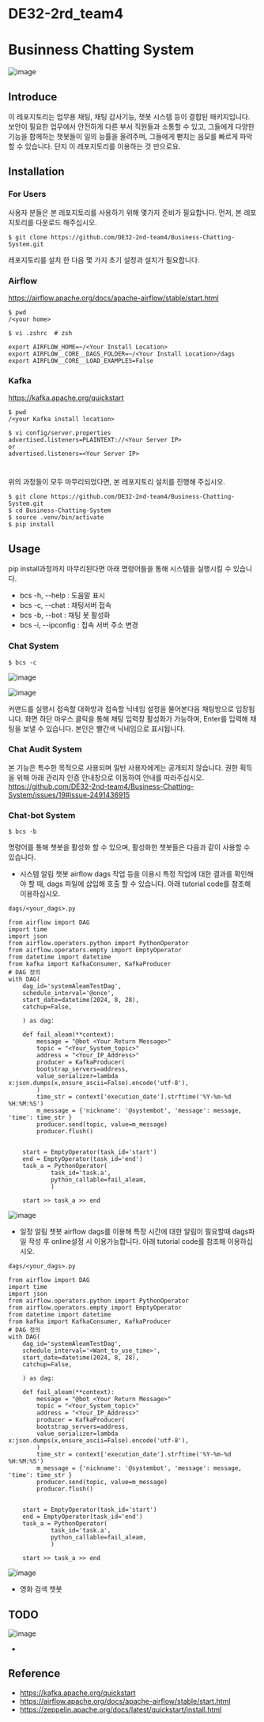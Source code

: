 # DE32-2rd_team4
# Businness Chatting System
![image](https://github.com/user-attachments/assets/ef2c3426-8eaa-43bf-bbdf-c73f6ce9de71)



## Introduce
<Need add Introduce text>
이 레포지토리는 업무용 채팅, 채팅 감사기능, 챗봇 시스템 등이 결합된 패키지입니다.
보안이 필요한 업무에서 안전하게 다른 부서 직원들과 소통할 수 있고,
그들에게 다양한 기능을 함께하는 챗봇들이 일의 능률을 올려주며,
그들에게 뻗치는 음모를 빠르게 파악 할 수 있습니다.
단지 이 레포지토리를 이용하는 것 만으로요.


## Installation
### For Users
<Need add how to install for user>
사용자 분들은 본 레포지토리를 사용하기 위해 몇가지 준비가 필요합니다.
먼저, 본 레포지토리를 다운로드 해주십시오.

```
$ git clone https://github.com/DE32-2nd-team4/Business-Chatting-System.git
```

레포지토리를 설치 한 다음 몇 가지 초기 설정과 설치가 필요합니다.

### Airflow

https://airflow.apache.org/docs/apache-airflow/stable/start.html
```
$ pwd
/<your home>

$ vi .zshrc  # zsh

export AIRFLOW_HOME=~/<Your Install Location>
export AIRFLOW__CORE__DAGS_FOLDER=~/<Your Install Location>/dags
export AIRFLOW__CORE__LOAD_EXAMPLES=False
```

### Kafka

https://kafka.apache.org/quickstart
```
$ pwd
/<your Kafka install location>

$ vi config/server.properties
advertised.listeners=PLAINTEXT://<Your Server IP>
or
advertised.listeners=<Your Server IP>
```

# 

위의 과정들이 모두 마무리되었다면, 본 레포지토리 설치를 진행해 주십시오.
```
$ git clone https://github.com/DE32-2nd-team4/Business-Chatting-System.git
$ cd Business-Chatting-System
$ source .venv/bin/activate
$ pip install
```

## Usage
pip install과정까지 마무리된다면 아래 명령어들을 통해 시스템을 실행시킬 수 있습니다.

- bcs -h, --help     : 도움말 표시
- bcs -c, --chat     : 채팅서버 접속
- bcs -b, --bot      : 채팅 봇 활성화
- bcs -i, --ipconfig : 접속 서버 주소 변경

### Chat System
```
$ bcs -c
```
![image](https://github.com/user-attachments/assets/1dcb65b5-800a-457b-827b-b59b25972bd0)

![image](https://github.com/user-attachments/assets/2454408a-6132-4eff-ba41-dcaa952c8a84)

커맨드를 실행시 접속할 대화방과 접속할 닉네임 설정을 물어본다음 채팅방으로 입장됩니다.
화면 하단 마우스 클릭을 통해 채팅 입력창 활성화가 가능하며, Enter를 입력해 채팅을 보낼 수 있습니다.
본인은 빨간색 닉네임으로 표시됩니다.


### Chat Audit System
본 기능은 특수한 목적으로 사용되며 일반 사용자에게는 공개되지 않습니다.
권한 획득을 위해 아래 관리자 인증 안내창으로 이동하여 안내를 따라주십시오.
https://github.com/DE32-2nd-team4/Business-Chatting-System/issues/19#issue-2491436915

### Chat-bot System
```
$ bcs -b
```
명령어를 통해 챗봇을 활성화 할 수 있으며, 활성화한 챗봇들은 다음과 같이 사용할 수 있습니다.

  - 시스템 알림 챗봇
    airflow dags 작업 등을 이용시 특정 작업에 대한 결과를 확인해야 할 때, dags 파일에 삽입해 호출 할 수 있습니다.
    아래 tutorial code를 참조해 이용하십시오.

```
dags/<your_dags>.py

from airflow import DAG
import time
import json
from airflow.operators.python import PythonOperator
from airflow.operators.empty import EmptyOperator
from datetime import datetime
from kafka import KafkaConsumer, KafkaProducer
# DAG 정의
with DAG(
    dag_id='systemAleamTestDag',
    schedule_interval='@once',
    start_date=datetime(2024, 8, 28),
    catchup=False,

    ) as dag:

    def fail_aleam(**context):
        message = "@bot <Your Return Message>"
        topic = "<Your_System_topic>"
        address = "<Your_IP_Address>"
        producer = KafkaProducer(
        bootstrap_servers=address,
        value_serializer=lambda x:json.dumps(x,ensure_ascii=False).encode('utf-8'),
        )
        time_str = context['execution_date'].strftime('%Y-%m-%d %H:%M:%S')
        m_message = {'nickname': '@systembot', 'message': message, 'time': time_str }
        producer.send(topic, value=m_message)
        producer.flush()


    start = EmptyOperator(task_id='start')
    end = EmptyOperator(task_id='end')
    task_a = PythonOperator(
            task_id='task.a',
            python_callable=fail_aleam,
            )

    start >> task_a >> end
```
  ![image](https://github.com/user-attachments/assets/d6bd924b-5d8c-4d01-935e-e25c074cb7fc)

  - 일정 알림 챗봇
    airflow dags를 이용해 특정 시간에 대한 알림이 필요할때 dags파일 작성 후 online설정 시 이용가능합니다.
    아래 tutorial code를 참조해 이용하십시오.

```
dags/<your_dags>.py

from airflow import DAG
import time
import json
from airflow.operators.python import PythonOperator
from airflow.operators.empty import EmptyOperator
from datetime import datetime
from kafka import KafkaConsumer, KafkaProducer
# DAG 정의
with DAG(
    dag_id='systemAleamTestDag',
    schedule_interval='<Want_to_use_time>',
    start_date=datetime(2024, 8, 28),
    catchup=False,

    ) as dag:

    def fail_aleam(**context):
        message = "@bot <Your Return Message>"
        topic = "<Your_System_topic>"
        address = "<Your_IP_Address>"
        producer = KafkaProducer(
        bootstrap_servers=address,
        value_serializer=lambda x:json.dumps(x,ensure_ascii=False).encode('utf-8'),
        )
        time_str = context['execution_date'].strftime('%Y-%m-%d %H:%M:%S')
        m_message = {'nickname': '@systembot', 'message': message, 'time': time_str }
        producer.send(topic, value=m_message)
        producer.flush()


    start = EmptyOperator(task_id='start')
    end = EmptyOperator(task_id='end')
    task_a = PythonOperator(
            task_id='task.a',
            python_callable=fail_aleam,
            )

    start >> task_a >> end
```
  ![image](https://github.com/user-attachments/assets/81e07cd9-f198-467e-91b2-006e65819900)

  - 영화 검색 챗봇
## TODO

  ![image](https://github.com/user-attachments/assets/01e55253-68b0-4ec4-9cc2-91314ebc0ec8)

-

## Reference
- https://kafka.apache.org/quickstart
- https://airflow.apache.org/docs/apache-airflow/stable/start.html
- https://zeppelin.apache.org/docs/latest/quickstart/install.html


